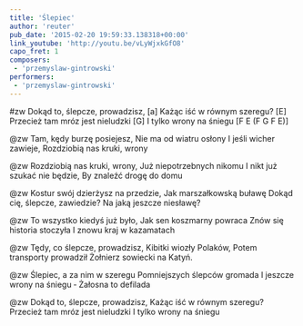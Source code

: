 ```yaml
---
title: 'Ślepiec'
author: 'reuter'
pub_date: '2015-02-20 19:59:33.138318+00:00'
link_youtube: 'http://youtu.be/vLyWjxkGfO8'
capo_fret: 1
composers:
 - 'przemyslaw-gintrowski'
performers:
 - 'przemyslaw-gintrowski'
---
```


#zw
Dokąd to, ślepcze, prowadzisz, [a]
Każąc iść w równym szeregu? [E]
Przecież tam mróz jest nieludzki [G]
I tylko wrony na śniegu [F E (F G F E)]

@zw
Tam, kędy burzę posiejesz,
Nie ma od wiatru osłony
I  jeśli wicher zawieje,
Rozdziobią nas kruki, wrony

@zw
Rozdziobią nas kruki, wrony,
Już niepotrzebnych nikomu
I nikt już szukać nie będzie,
By znaleźć drogę do domu

@zw
Kostur swój dzierżysz na przedzie,
Jak marszałkowską buławę
Dokąd cię, ślepcze, zawiedzie?
Na jaką jeszcze niesławę?

@zw
To wszystko kiedyś już było,
Jak sen koszmarny powraca
Znów się historia stoczyła
I znowu kraj w kazamatach

@zw
Tędy, co ślepcze, prowadzisz,
Kibitki wiozły Polaków,
Potem transporty prowadził
Żołnierz sowiecki na Katyń.

@zw
Ślepiec, a za nim w szeregu
Pomniejszych ślepców gromada
I jeszcze wrony na śniegu ‑
Żałosna to defilada

@zw
Dokąd to, ślepcze, prowadzisz,
Każąc iść w równym szeregu?
Przecież tam mróz jest nieludzki
I tylko wrony na śniegu
